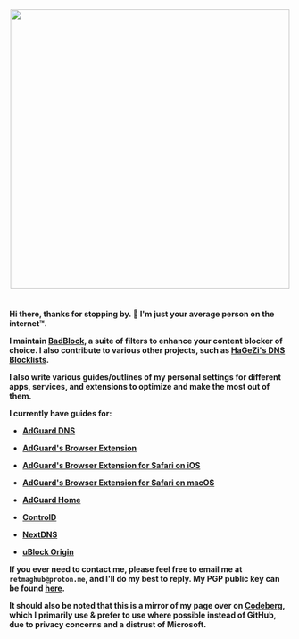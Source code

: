 <div id="header" align="center">
    <img src="https://media1.tenor.com/m/hd-afRp7c0wAAAAC/matrix-the-matrix-has-you.gif" width="500"/>
    
</div>
<br> 

<h4>
    
Hi there, thanks for stopping by. 👋 I'm just your average person on the internet™.

I maintain [BadBlock](https://github.com/Retold3202/BadBlock), a suite of filters to enhance your content blocker of choice. I also contribute to various other projects, such as [HaGeZi's DNS Blocklists](https://github.com/hagezi/dns-blocklists).

I also write various guides/outlines of my personal settings for different apps, services, and extensions to optimize and make the most out of them.

I currently have guides for:

* [AdGuard DNS](https://github.com/Retold3202/adguard-dns-settings)

* [AdGuard's Browser Extension](https://github.com/Retold3202/adguard-extension-settings)

* [AdGuard's Browser Extension for Safari on iOS](https://github.com/Retold3202/adguard-safari-settings-ios)

* [AdGuard's Browser Extension for Safari on macOS](https://github.com/Retold3202/adguard-safari-setting-macos)

* [AdGuard Home](https://github.com/Retold3202/adguard-home-settings)

* [ControlD](https://github.com/Retold3202/controld-settings)

* [NextDNS](https://github.com/Retold3202/nextdns-settings)

* [uBlock Origin](https://github.com/Retold3202/ublock-origin-settings)

If you ever need to contact me, please feel free to email me at `retmaghub@proton.me`, and I'll do my best to reply. My PGP public key can be found [here](https://keys.openpgp.org/search?q=retmaghub@proton.me).

It should also be noted that this is a mirror of my page over on [Codeberg](https://codeberg.org/Magnesium1062), which I primarily use & prefer to use where possible instead of GitHub, due to privacy concerns and a distrust of Microsoft.
</h4>
